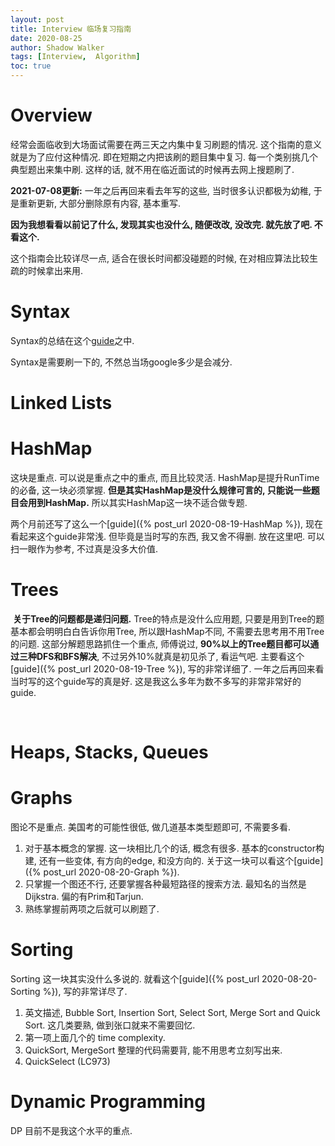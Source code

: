 ```yaml
---
layout: post
title: Interview 临场复习指南
date: 2020-08-25
author: Shadow Walker
tags: [Interview,  Algorithm]
toc: true
---
```


# Overview

经常会面临收到大场面试需要在两三天之内集中复习刷题的情况. 这个指南的意义就是为了应付这种情况. 即在短期之内把该刷的题目集中复习. 每一个类别挑几个典型题出来集中刷. 这样的话, 就不用在临近面试的时候再去网上搜题刷了. 

**2021-07-08更新:** 一年之后再回来看去年写的这些, 当时很多认识都极为幼稚, 于是重新更新, 大部分删除原有内容, 基本重写. 

**因为我想看看以前记了什么, 发现其实也没什么, 随便改改, 没改完. 就先放了吧. 不看这个.**

这个指南会比较详尽一点, 适合在很长时间都没碰题的时候, 在对相应算法比较生疏的时候拿出来用. 

# Syntax

Syntax的总结在这个[guide](https://easonback26.github.io/ShadowArchive/Java_Syntax/)之中.  

Syntax是需要刷一下的, 不然总当场google多少是会减分. 





# Linked Lists


# HashMap

这块是重点. 可以说是重点之中的重点, 而且比较灵活.   HashMap是提升RunTime的必备, 这一块必须掌握.  **但是其实HashMap是没什么规律可言的, 只能说一些题目会用到HashMap.**  所以其实HashMap这一块不适合做专题. 

两个月前还写了这么一个[guide]({% post_url  2020-08-19-HashMap %}), 现在看起来这个guide非常浅. 但毕竟是当时写的东西, 我又舍不得删. 放在这里吧. 可以扫一眼作为参考, 不过真是没多大价值. 

# Trees
 **关于Tree的问题都是递归问题.**    Tree的特点是没什么应用题, 只要是用到Tree的题基本都会明明白白告诉你用Tree, 所以跟HashMap不同, 不需要去思考用不用Tree的问题.  这部分解题思路抓住一个重点, 师傅说过, **90%以上的Tree题目都可以通过三种DFS和BFS解决**, 不过另外10%就真是初见杀了, 看运气吧. 主要看这个[guide]({% post_url 2020-08-19-Tree %}), 写的非常详细了. 一年之后再回来看当时写的这个guide写的真是好. 这是我这么多年为数不多写的非常非常好的guide. 
 

 
 
# Heaps, Stacks, Queues

# Graphs

图论不是重点. 美国考的可能性很低, 做几道基本类型题即可, 不需要多看. 

1. 对于基本概念的掌握. 这一块相比几个的话, 概念有很多. 基本的constructor构建, 还有一些变体, 有方向的edge, 和没方向的. 关于这一块可以看这个[guide]({% post_url  2020-08-20-Graph %}).  
2. 只掌握一个图还不行, 还要掌握各种最短路径的搜索方法. 最知名的当然是Dijkstra.  偏的有Prim和Tarjun. 
3. 熟练掌握前两项之后就可以刷题了. 

# Sorting

Sorting 这一块其实没什么多说的. 就看这个[guide]({% post_url 2020-08-20-Sorting %}), 写的非常详尽了. 

1. 英文描述, Bubble Sort, Insertion Sort, Select Sort, Merge Sort and Quick Sort. 这几类要熟, 做到张口就来不需要回忆. 
2. 第一项上面几个的 time complexity. 
2. QuickSort, MergeSort 整理的代码需要背, 能不用思考立刻写出来. 
3. QuickSelect (LC973)



# Dynamic Programming

DP 目前不是我这个水平的重点. 



